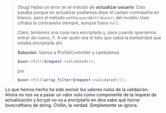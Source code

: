 >[!bug] Había un error en el método de **actualizar usuario**.
>Esto pasaba porque en actualizar podíamos dejar el campo contraseña en blanco, pero el método `setPasswordAttribute()` del modelo User cifraba la contraseña siempre, aunque fuera `null`.
>
>Claro, teníamos una cosa rara encriptada y, para cuando queríamos entrar de nuevo, F. A ver quién era el listo que sabía la barbaridad que estaba encriptada ahí.
>
>**Solución:** Vamos a ProfileController y cambiamos
>```php
>$user->fill($request->validated());
>```
>por
>```php
> $user->fill(array_filter($request->validated()));
>```

Lo que hemos hecho ha sido excluir los valores nulos de la validación. Ahora no nos va a pasar un valor nulo como componente de la request de actualización y bcrypt no va a encriptarlo en dios sabe qué horror lovecraftiano de string. Chillin, la verdad. Simplemente se ignora.